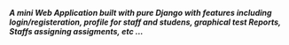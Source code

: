 ***A mini Web Application built with pure Django with features including login/registeration, profile for staff and studens, graphical test Reports, Staffs assigning assigments, etc ...***